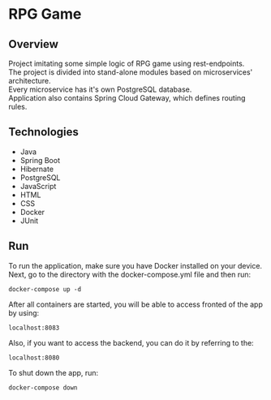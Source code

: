 # RPG Game

## Overview
Project imitating some simple logic of RPG game using rest-endpoints. \
The project is divided into stand-alone modules based on microservices' architecture. \
Every microservice has it's own PostgreSQL database. \
Application also contains Spring Cloud Gateway, which defines routing rules.

## Technologies
* Java
* Spring Boot
* Hibernate
* PostgreSQL
* JavaScript
* HTML
* CSS
* Docker
* JUnit

## Run
To run the application, make sure you have Docker installed on your device.
Next, go to the directory with the docker-compose.yml file and then run:

    docker-compose up -d

After all containers are started, you will be able to access fronted of the app by using:

    localhost:8083

Also, if you want to access the backend, you can do it by referring to the:

    localhost:8080

To shut down the app, run:

    docker-compose down

